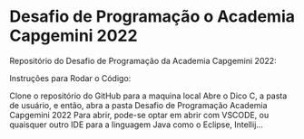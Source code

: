 # Desafio de Programação o Academia Capgemini 2022

Repositório do Desafio de Programação da Academia Capgemini 2022:

Instruções para Rodar o Código:

Clone o repositório do GitHub para a maquina local
Abre o Dico C, a pasta de usuário, e então, abra a pasta Desafio de Programação Academia Capgemini 2022
Para abrir, pode-se optar em abrir com VSCODE, ou quaisquer outro IDE para a linguagem Java como o Eclipse, Intellij...

